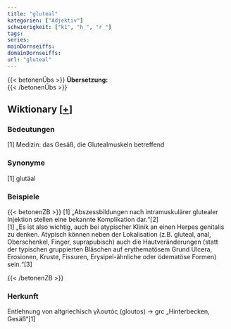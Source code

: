 ```yaml
---
title: "gluteal"
kategorien: ["Adjektiv"]
schwierigkeit: ["k1", "h_", "r_"]
tags:
series:
mainDornseiffs:
domainDornseiffs:
url: "gluteal"
---
```


{{< betonenÜbs >}}
**Übersetzung:**  
{{< /betonenÜbs >}}

## Wiktionary [[+](https://de.wiktionary.org/wiki/gluteal)]

### Bedeutungen
[1] Medizin: das Gesäß, die Glutealmuskeln betreffend  

### Synonyme
[1] glutäal  

### Beispiele
{{< betonenZB >}}
[1] „Abszessbildungen nach intramuskulärer glutealer Injektion stellen eine bekannte Komplikation dar.“[2]  
[1] „Es ist also wichtig, auch bei atypischer Klinik an einen Herpes genitalis zu denken. Atypisch können neben der Lokalisation (z.B. gluteal, anal, Oberschenkel, Finger, suprapubisch) auch die Hautveränderungen (statt der typischen gruppierten Bläschen auf erythematösem Grund Ulcera, Erosionen, Kruste, Fissuren, Erysipel-ähnliche oder ödematöse Formen) sein.“[3]  

{{< /betonenZB >}}
### Herkunft
Entlehnung von altgriechisch γλουτός (gloutos) → grc „Hinterbecken, Gesäß“[1]  


